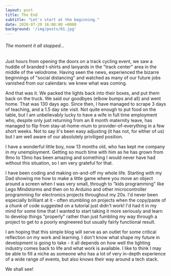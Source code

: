 ```yaml
---
layout: post
title: The End
subtitle: "Let's start at the beginning."
date: 2020-07-20 16:00:00 +0000
background: '/img/posts/01.jpg'
---
```



###### The moment it all stopped...

Just hours from opening the doors on a track cycling event, we saw a huddle of branded t-shirts and lanyards in the "track center" area in the middle of the velodrome. Having seen the news, experienced the bizarre beginnings of "social distancing" and watched as many of our future jobs vanished from our calendars: we knew what was coming.

And that was it. We packed the lights back into their boxes, and put them back on the truck. We said our goodbyes (elbow bumps and all) and went home. That was 130 days ago. Since then, I have managed to scrape 3 days of teaching, and a 1.5 day site visit. Not quite enough to put food on the table, but I am unbelievably lucky to have a wife in full time employment who, despite only just returning from an 8 month maternity leave, has managed to flip from stay-at-home-mum to provider-of-everything in a few short weeks. Not to say it's been easy adjusting (it has not, for either of us) but I am well aware of our absolutely priviliged position.

I have a wonderful little boy, now 13 months old, who has kept me company in my unemployment. Getting so much time with him as he has grown from 9mo to 13mo has been amazing and something I would never have had without this situation, so I am very grateful for that.

I have been coding and making on-and-off my whole life. Starting with my Dad showing me how to make a little game where you move an object around a screen when I was very small, through to "kids programming" like Lego Mindstorms and then on to Arduino and other microcontroller programming for electronics projects throughout my 20s. I'd never been especially brilliant at it - often stumbling on projects when the copy/paste of a chunk of code suggested on a tutorial just didn't work! I'd had it in my mind for some time that I wanted to start taking it more seriously and learn to develop things "properly" rather than just fumbling my way through a project to get to a poorly engineered but usually fairly functional result.

I am hoping that this simple blog will serve as an outlet for some critical reflection on my work and learning. I don't know what shape my future in development is going to take - it all depends on how well the lighting industry comes back to life and what work is available. I like to think I may be able to fill a niche as someone who has a lot of very in-depth experience of a wide range of events, but also knows their way around a tech stack.

We shall see!


